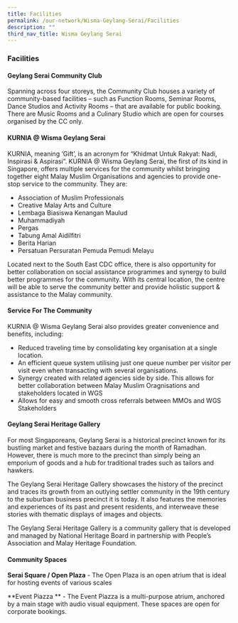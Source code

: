 ```yaml
---
title: Facilities
permalink: /our-network/Wisma-Geylang-Serai/Facilities
description: ""
third_nav_title: Wisma Geylang Serai
---
```

### Facilities


#### Geylang Serai Community Club

Spanning across four storeys, the Community Club houses a variety of community-based facilities – such as Function Rooms, Seminar Rooms, Dance Studios and Activity Rooms –  that are available for public booking. There are Music Rooms and a Culinary Studio which are open for courses organised by the CC only.




#### KURNIA @ Wisma Geylang Serai

KURNIA, meaning ‘Gift’, is an acronym for “Khidmat Untuk Rakyat: Nadi, Inspirasi & Aspirasi”. KURNIA @ Wisma Geylang Serai, the first of its kind in Singapore, offers multiple services for the community whilst bringing together eight Malay Muslim Organisations and agencies to provide one-stop service to the community. They are:

* Association of Muslim Professionals
* Creative Malay Arts and Culture
* Lembaga Biasiswa Kenangan Maulud
* Muhammadiyah
* Pergas
* Tabung Amal Aidilfitri
* Berita Harian
* Persatuan Persuratan Pemuda Pemudi Melayu


Located next to the South East CDC office, there is also opportunity for better collaboration on social assistance programmes and synergy to build better programmes for the community. With its central location, the centre will be able to serve the community better and provide holistic support & assistance to the Malay community.

#### Service For The Community

KURNIA @ Wisma Geylang Serai also provides greater convenience and benefits, including:

* Reduced traveling time by consolidating key organisation at a single location.
* An efficient queue system utilising just one queue number per visitor per visit even when transacting with several organisations.
* Synergy created with related agencies side by side. This allows for better collaboration between Malay Muslim Oragnisations and stakeholders located in WGS
* Allows for easy and smooth cross referrals between MMOs and WGS Stakeholders


#### Geylang Serai Heritage Gallery
For most Singaporeans, Geylang Serai is a historical precinct known for its bustling market and festive bazaars during the month of Ramadhan. However, there is much more to the precinct than simply being an emporium of goods and a hub for traditional trades such as tailors and hawkers.

The Geylang Serai Heritage Gallery showcases the history of the precinct and traces its growth from an outlying settler community in the 19th  century to the suburban business precinct it is today. It also features the memories and experiences of its past and present residents, and interweave these stories with thematic displays of images and objects.

The Geylang Serai Heritage Gallery is a community gallery that is developed and managed by National Heritage Board in partnership with People’s Association and Malay Heritage Foundation.

#### Community Spaces
**Serai Square / Open Plaza** - The Open Plaza is an open atrium that is ideal for hosting events of various scales

**Event Piazza ** -  The Event Piazza is a multi-purpose atrium,  anchored by a main stage with audio visual equipment. These spaces are open for corporate bookings.

